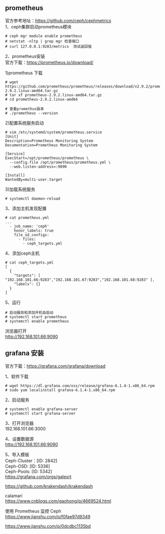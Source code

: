 prometheus
---
官方参考地址：https://github.com/ceph/cephmetrics  
1、ceph集群启动prometheus模块  
```
# ceph mgr module enable prometheus
# netstat -nltp | grep mgr 检查端口
# curl 127.0.0.1:9283/metrics  测试返回值
```  

2、prometheus安装  
官方下载：https://prometheus.io/download/  

1)prometheus 下载
```
# wget https://github.com/prometheus/prometheus/releases/download/v2.9.2/prometheus-2.9.2.linux-amd64.tar.gz
# tar xf prometheus-2.9.2.linux-amd64.tar.gz
# cd prometheus-2.9.2.linux-amd64

# 查看promethus版本
# ./prometheus --version
```

2)配置系统服务启动
```
# vim /etc/systemd/system/prometheus.service
[Unit]
Description=Prometheus Monitoring System
Documentation=Prometheus Monitoring System

[Service]
ExecStart=/opt/prometheus/prometheus \
  --config.file /opt/prometheus/prometheus.yml \
  --web.listen-address=:9090

[Install]
WantedBy=multi-user.target
```

3)加载系统服务
```
# systemctl daemon-reload
```

3、添加主机发现配置
```
# cat prometheus.yml
...
  - job_name: 'ceph'
    honor_labels: true
    file_sd_configs:
      - files:
        - ceph_targets.yml
```  

4、添加ceph主机
```
# cat ceph_targets.yml
[
  {
    "targets": [ "192.168.101.66:9283","192.168.101.67:9283","192.168.101.68:9283" ],
    "labels": {}
  }
]
```  

5、运行  
```
# 启动服务和添加开机自启动
# systemctl start prometheus
# systemctl enable prometheus
```

浏览器打开  
http://192.168.101.66:9090  

grafana 安装  
---
官方下载：https://grafana.com/grafana/download  

1、软件下载  
```
# wget https://dl.grafana.com/oss/release/grafana-6.1.4-1.x86_64.rpm
# sudo yum localinstall grafana-6.1.4-1.x86_64.rpm
```  

2、启动服务  
```
# systemctl enable grafana-server
# systemctl start grafana-server
```  

3、打开浏览器  
192.168.101.66:3000  

4、设置数据源  
http://192.168.101.66:9090  

5、导入模板  
Ceph-Cluster：[ID: 2842]  
Ceph-OSD: [ID: 5336]  
Ceph-Pools: [ID: 5342]  
https://grafana.com/orgs/galexrt  




https://github.com/krakendash/krakendash

calamari  
https://www.cnblogs.com/gaohong/p/4669524.html


使用 Prometheus 监控 Ceph  
https://www.jianshu.com/p/f0fae97d9349

https://www.jianshu.com/p/0dcdbc1135bd
